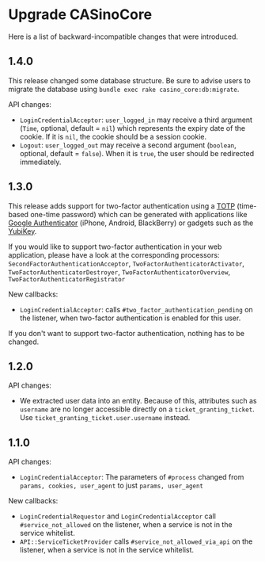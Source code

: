 # Upgrade CASinoCore

Here is a list of backward-incompatible changes that were introduced.

## 1.4.0

This release changed some database structure. Be sure to advise users to migrate the database using `bundle exec rake casino_core:db:migrate`.

API changes:

* `LoginCredentialAcceptor`: `user_logged_in` may receive a third argument (`Time`, optional, default = `nil`) which represents the expiry date of the cookie. If it is `nil`, the cookie should be a session cookie.
* `Logout`: `user_logged_out` may receive a second argument (`boolean`, optional, default = `false`). When it is `true`, the user should be redirected immediately.

## 1.3.0

This release adds support for two-factor authentication using a [TOTP](http://en.wikipedia.org/wiki/Time-based_One-time_Password_Algorithm) (time-based one-time password) which can be generated with applications like [Google Authenticator](http://support.google.com/a/bin/answer.py?hl=en&answer=1037451) (iPhone, Android, BlackBerry) or gadgets such as the [YubiKey](http://www.yubico.com/products/yubikey-hardware/yubikey/).

If you would like to support two-factor authentication in your web application, please have a look at the corresponding processors: `SecondFactorAuthenticationAcceptor`, `TwoFactorAuthenticatorActivator`, `TwoFactorAuthenticatorDestroyer`, `TwoFactorAuthenticatorOverview`, `TwoFactorAuthenticatorRegistrator`

New callbacks:

* `LoginCredentialAcceptor`: calls `#two_factor_authentication_pending` on the listener, when two-factor authentication is enabled for this user.

If you don't want to support two-factor authentication, nothing has to be changed.

## 1.2.0

API changes:

* We extracted user data into an entity. Because of this, attributes such as `username` are no longer accessible directly on a `ticket_granting_ticket`. Use `ticket_granting_ticket.user.username` instead.

## 1.1.0

API changes:

* `LoginCredentialAcceptor`: The parameters of `#process` changed from `params, cookies, user_agent` to just `params, user_agent`

New callbacks:

* `LoginCredentialRequestor` and `LoginCredentialAcceptor` call `#service_not_allowed` on the listener, when a service is not in the service whitelist.
* `API::ServiceTicketProvider` calls `#service_not_allowed_via_api` on the listener, when a service is not in the service whitelist.
